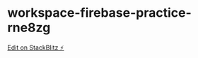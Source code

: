 # workspace-firebase-practice-rne8zg

[Edit on StackBlitz ⚡️](https://stackblitz.com/edit/workspace-firebase-practice-rne8zg)